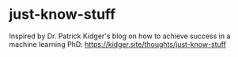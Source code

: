 # just-know-stuff
Inspired by Dr. Patrick Kidger's blog on how to achieve success in a machine learning PhD: https://kidger.site/thoughts/just-know-stuff
